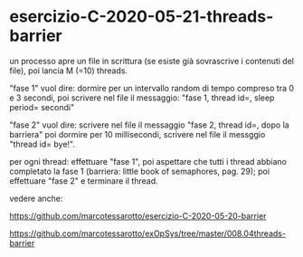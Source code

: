 # esercizio-C-2020-05-21-threads-barrier

un processo apre un file in scrittura (se esiste già sovrascrive i contenuti del file),
poi lancia M (=10) threads.


"fase 1" vuol dire: dormire per un intervallo random di tempo compreso tra 0 e 3 secondi, poi scrivere nel file il messaggio: 
"fase 1, thread id=<tid>, sleep period=<n> secondi"

"fase 2" vuol dire: scrivere nel file il messaggio "fase 2, thread id=<tid>, dopo la barriera" poi dormire per 10 millisecondi, scrivere nel file il messggio "thread id=<tid> bye!".
 

per ogni thread: effettuare "fase 1", poi aspettare che tutti i thread abbiano completato la fase 1 (barriera: little book of semaphores, pag. 29); poi effettuare "fase 2" e terminare il thread.

vedere anche:

https://github.com/marcotessarotto/esercizio-C-2020-05-20-barrier

https://github.com/marcotessarotto/exOpSys/tree/master/008.04threads-barrier

